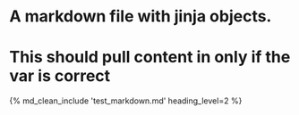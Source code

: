 # A markdown file with jinja objects.


# This should pull content in only if the var is correct
{% md_clean_include 'test_markdown.md' heading_level=2 %}